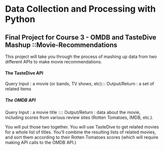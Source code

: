 # Data Collection and Processing with Python
## Final Project for Course 3 - OMDB and TasteDive Mashup ::Movie-Recommendations

This project will take you through the process of mashing up data from two different APIs to make movie recommendations. 
#### The TasteDive API
Query Input : a movie (or bands, TV shows, etc):::
Output/Return : a set of related items

##### The OMDB API 
 Query Input : a movie title ::::
 Output/Return : data about the movie, including scores from various review sites  (Rotten Tomatoes, IMDB, etc.).


 You will put those two together. You will use TasteDive to get related movies for a whole list of titles. You’ll combine the resulting lists of related movies, and sort them according to their Rotten Tomatoes scores (which will require making API calls to the OMDB API.)
